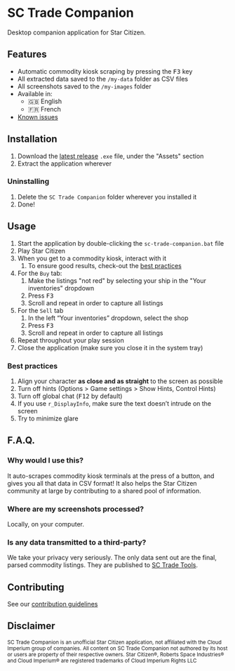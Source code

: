 # SC Trade Companion
Desktop companion application for Star Citizen.

## Features
- Automatic commodity kiosk scraping by pressing the <kbd>F3</kbd> key
- All extracted data saved to the `/my-data` folder as CSV files
- All screenshots saved to the `/my-images` folder
- Available in: 
  - 🇬🇧 English
  - 🇫🇷 French
- [Known issues](https://github.com/EtienneLamoureux/sc-trade-companion/issues?q=is%3Aopen+is%3Aissue+label%3Abug)

## Installation
1. Download the [latest release](https://github.com/EtienneLamoureux/sc-trade-companion/releases) `.exe` file, under the "Assets" section
2. Extract the application wherever

### Uninstalling
1. Delete the `SC Trade Companion` folder wherever you installed it
2. Done!

## Usage
1. Start the application by double-clicking the `sc-trade-companion.bat` file
2. Play Star Citizen
3. When you get to a commodity kiosk, interact with it
    1. To ensure good results, check-out the [best practices](https://github.com/EtienneLamoureux/sc-trade-companion#best-practices)
4. For the `Buy` tab:
    1. Make the listings "not red" by selecting your ship in the "Your inventories" dropdown
    2. Press <kbd>F3</kbd>
    3. Scroll and repeat in order to capture all listings
5. For the `Sell` tab
    1. In the left “Your inventories” dropdown, select the shop
    2. Press <kbd>F3</kbd>
    3. Scroll and repeat in order to capture all listings
6. Repeat throughout your play session
7. Close the application (make sure you close it in the system tray)

### Best practices
1. Align your character **as close and as straight** to the screen as possible
2. Turn off hints (Options > Game settings > Show Hints, Control Hints)
3. Turn off global chat (<kbd>F12</kbd> by default)
4. If you use `r_DisplayInfo`, make sure the text doesn’t intrude on the screen
5. Try to minimize glare

## F.A.Q.
### Why would I use this?
It auto-scrapes commodity kiosk terminals at the press of a button, and gives you all that data in CSV format! It also helps the Star Citizen community at large by contributing to a shared pool of information.

### Where are my screenshots processed?
Locally, on your computer. 

### Is any data transmitted to a third-party?
We take your privacy very seriously. The only data sent out are the final, parsed commodity listings. They are published to [SC Trade Tools](https://sc-trade.tools). 

## Contributing
See our [contribution guidelines](./CONTRIBUTING.md)

## Disclaimer
<sup>SC Trade Companion is an unofficial Star Citizen application, not affiliated with the Cloud Imperium group of companies. All content on SC Trade Companion not authored by its host or users are property of their respective owners. Star Citizen®, Roberts Space Industries® and Cloud Imperium® are registered trademarks of Cloud Imperium Rights LLC</sup>
